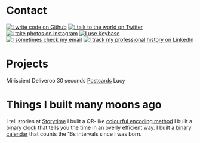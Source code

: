 

# Contact

[![I write code on Github](icons/github.svg)](https://github.com/jphastings)
[![I talk to the world on Twitter](icons/twitter.svg)](https://twitter.com/jphastings)
[![I take photos on Instagram](icons/instagram.svg)](https://instagram.com/jphastings)
[![I use Keybase](icons/keybase.svg)](https://keybase.io/jphastings)
[![I sometimes check my email]()](mailto:hi@byjp.me)
[![I track my professional history on LinkedIn](icons/linkedin.svg)](http://linkedin.com/in/jphastings)

# Projects

Miriscient
Deliveroo
30 seconds
[Postcards](https://www.instagram.com/postcards.jpg/)
Lucy

# Things I built many moons ago

I tell stories at [Storytime](http://storytime.byjp.me/)
I built a QR-like [colourful encoding method](http://toys.byjp.me/colourful)
I built a [binary clock](http://clockwise.byjp.me) that tells you the time in an overly efficient way.
I built a [binary calendar](http://clockwise.byjp.me) that counts the 16s intervals since I was born.
